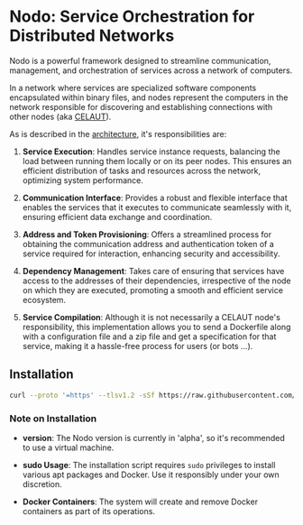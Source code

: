 # Nodo: Service Orchestration for Distributed Networks

Nodo is a powerful framework designed to streamline communication, management, and orchestration of services
across a network of computers.

In a network where
services are specialized software components encapsulated within binary files, and nodes represent the computers in
the network responsible for discovering and establishing connections with other nodes
(aka [CELAUT](https://github.com/celaut-project/celaut-architecture/blob/master/README.md)).

As is described in the [architecture](https://github.com/celaut-project/celaut-architecture/blob/master/README.md#node-responsabilities),
it's responsibilities are:

1. **Service Execution**: Handles service instance requests, balancing the load between running them
locally or on its peer nodes. This ensures an efficient distribution of tasks and resources across the network,
optimizing system performance.

2. **Communication Interface**: Provides a robust and flexible interface that enables the services that it executes
to communicate seamlessly with it, ensuring efficient data exchange and coordination.

3. **Address and Token Provisioning**: Offers a streamlined process for obtaining the communication address and
authentication token of a service required for interaction, enhancing security and accessibility.

4. **Dependency Management**: Takes care of ensuring that services have access to the addresses of their
dependencies, irrespective of the node on which they are executed, promoting a smooth and efficient service ecosystem.

5. **Service Compilation**: Although it is not necessarily a CELAUT node's responsibility, this implementation allows you to send
a Dockerfile along with a configuration file and a zip file and get a specification for that service, making it a hassle-free process for users (or bots ...).


## Installation

```bash
curl --proto '=https' --tlsv1.2 -sSf https://raw.githubusercontent.com/celaut-project/nodo/master/install.sh | sudo sh
```

### Note on Installation

- **version**: The Nodo version is currently in 'alpha', so it's recommended to use a virtual machine.

- **sudo Usage**: The installation script requires `sudo` privileges to install various apt packages and Docker. Use it responsibly under your own discretion.

- **Docker Containers**: The system will create and remove Docker containers as part of its operations.
